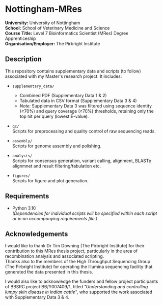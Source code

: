 # Nottingham-MRes

**University:** University of Nottingham  
**School:** School of Veterinary Medicine and Science  
**Course Title:** Level 7 Bioinformatics Scientist (MRes) Degree Apprenticeship  
**Organisation/Employer:** The Pirbright Institute  

## Description

This repository contains supplementary data and scripts (to follow) associated with my Master's research project. It includes:

- `supplementary_data/`  
  - Combined PDF (Supplementary Data 1 & 2)  
  - Tabulated data in CSV format (Supplementary Data 3 & 4)  
  - *Note:* Supplementary Data 3 was filtered using sequence identity (≥70%) and query coverage (≥70%) thresholds, retaining only the top hit per query (lowest E-value).

- `qc/`  
  Scripts for preprocessing and quality control of raw sequencing reads.

- `assembly/`  
  Scripts for genome assembly and polishing.

- `analysis/`  
  Scripts for consensus generation, variant calling, alignment, BLASTp alignmnet and result filtering/tabulation etc.

- `figures/`  
  Scripts for figure and plot generation.

## Requirements

- Python 3.10  
*(Dependencies for individual scripts will be specified within each script or in an accompanying requirements file.)*

## Acknowledgements

I would like to thank Dr Tim Downing (The Pirbright Institute) for their contribution to this MRes thesis project, particularly in the area of recombination analysis and associated scripting.  
Thanks also to the members of the High Throughput Sequencing Group (The Pirbright Institute) for operating the Illumina sequencing facility that generated the data presented in this thesis.  

I would also like to acknowledge the funders and fellow project participants of BBSRC project BB/Y007409/1, titled *"Understanding and controlling lumpy skin disease in Indian cattle"*, who supported the work associated with Supplementary Data 3 & 4.
